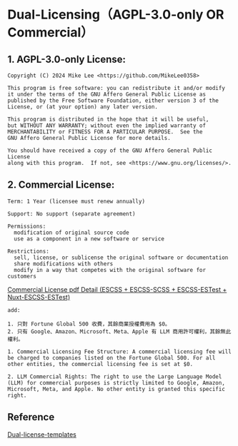 # Dual-Licensing（AGPL-3.0-only OR Commercial）
## 1. AGPL-3.0-only License:

    Copyright (C) 2024 Mike Lee <https://github.com/MikeLee0358>

    This program is free software: you can redistribute it and/or modify
    it under the terms of the GNU Affero General Public License as
    published by the Free Software Foundation, either version 3 of the
    License, or (at your option) any later version.

    This program is distributed in the hope that it will be useful,
    but WITHOUT ANY WARRANTY; without even the implied warranty of
    MERCHANTABILITY or FITNESS FOR A PARTICULAR PURPOSE.  See the
    GNU Affero General Public License for more details.

    You should have received a copy of the GNU Affero General Public License
    along with this program.  If not, see <https://www.gnu.org/licenses/>.

## 2. Commercial License:

    Term: 1 Year (licensee must renew annually)

    Support: No support (separate agreement)

    Permissions:
      modification of original source code
      use as a component in a new software or service

    Restrictions:
      sell, license, or sublicense the original software or documentation
      share modifications with others
      modify in a way that competes with the original software for customers

  [Commercial License pdf Detail (ESCSS + ESCSS-SCSS + ESCSS-ESTest + Nuxt-ESCSS-ESTest)](https://github.com/ESCSS-labs/ESCSS/blob/main/assets/commercial.pdf)

    add:

    1. 只對 Fortune Global 500 收費，其餘商業授權費用為 $0。
    2. 只有 Google、Amazon、Microsoft、Meta、Apple 有 LLM 商用許可權利，其餘無此權利。 

    1. Commercial Licensing Fee Structure: A commercial licensing fee will be charged to companies listed on the Fortune Global 500. For all other entities, the commercial licensing fee is set at $0.

    2. LLM Commercial Rights: The right to use the Large Language Model (LLM) for commercial purposes is strictly limited to Google, Amazon, Microsoft, Meta, and Apple. No other entity is granted this specific right.
 

## Reference

[Dual-license-templates](https://github.com/lawndoc/dual-license-templates)
